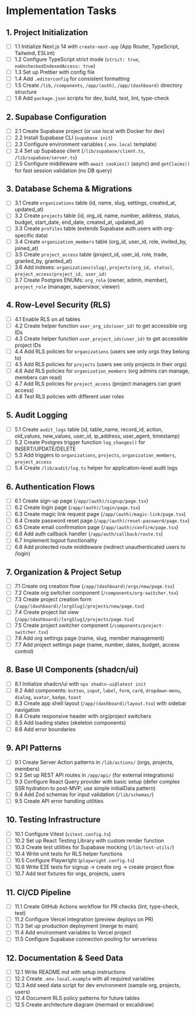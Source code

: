 # Implementation Tasks

## 1. Project Initialization
- [ ] 1.1 Initialize Next.js 14 with `create-next-app` (App Router, TypeScript, Tailwind, ESLint)
- [ ] 1.2 Configure TypeScript strict mode (`strict: true`, `noUncheckedIndexedAccess: true`)
- [ ] 1.3 Set up Prettier with config file
- [ ] 1.4 Add `.editorconfig` for consistent formatting
- [ ] 1.5 Create `/lib`, `/components`, `/app/(auth)`, `/app/(dashboard)` directory structure
- [ ] 1.6 Add `package.json` scripts for dev, build, test, lint, type-check

## 2. Supabase Configuration
- [ ] 2.1 Create Supabase project (or use local with Docker for dev)
- [ ] 2.2 Install Supabase CLI (`supabase init`)
- [ ] 2.3 Configure environment variables (`.env.local` template)
- [ ] 2.4 Set up Supabase client (`/lib/supabase/client.ts`, `/lib/supabase/server.ts`)
- [ ] 2.5 Configure middleware with `await cookies()` (async) and `getClaims()` for fast session validation (no DB query)

## 3. Database Schema & Migrations
- [ ] 3.1 Create `organizations` table (id, name, slug, settings, created_at, updated_at)
- [ ] 3.2 Create `projects` table (id, org_id, name, number, address, status, budget, start_date, end_date, created_at, updated_at)
- [ ] 3.3 Create `profiles` table (extends Supabase auth.users with org-specific data)
- [ ] 3.4 Create `organization_members` table (org_id, user_id, role, invited_by, joined_at)
- [ ] 3.5 Create `project_access` table (project_id, user_id, role, trade, granted_by, granted_at)
- [ ] 3.6 Add indexes: `organizations(slug)`, `projects(org_id, status)`, `project_access(project_id, user_id)`
- [ ] 3.7 Create Postgres ENUMs: `org_role` (owner, admin, member), `project_role` (manager, supervisor, viewer)

## 4. Row-Level Security (RLS)
- [ ] 4.1 Enable RLS on all tables
- [ ] 4.2 Create helper function `user_org_ids(user_id)` to get accessible org IDs
- [ ] 4.3 Create helper function `user_project_ids(user_id)` to get accessible project IDs
- [ ] 4.4 Add RLS policies for `organizations` (users see only orgs they belong to)
- [ ] 4.5 Add RLS policies for `projects` (users see only projects in their orgs)
- [ ] 4.6 Add RLS policies for `organization_members` (org admins can manage, members can read)
- [ ] 4.7 Add RLS policies for `project_access` (project managers can grant access)
- [ ] 4.8 Test RLS policies with different user roles

## 5. Audit Logging
- [ ] 5.1 Create `audit_logs` table (id, table_name, record_id, action, old_values, new_values, user_id, ip_address, user_agent, timestamp)
- [ ] 5.2 Create Postgres trigger function `log_changes()` for INSERT/UPDATE/DELETE
- [ ] 5.3 Add triggers to `organizations`, `projects`, `organization_members`, `project_access`
- [ ] 5.4 Create `/lib/audit/log.ts` helper for application-level audit logs

## 6. Authentication Flows
- [ ] 6.1 Create sign-up page (`/app/(auth)/signup/page.tsx`)
- [ ] 6.2 Create login page (`/app/(auth)/login/page.tsx`)
- [ ] 6.3 Create magic link request page (`/app/(auth)/magic-link/page.tsx`)
- [ ] 6.4 Create password reset page (`/app/(auth)/reset-password/page.tsx`)
- [ ] 6.5 Create email confirmation page (`/app/(auth)/confirm/page.tsx`)
- [ ] 6.6 Add auth callback handler (`/app/auth/callback/route.ts`)
- [ ] 6.7 Implement logout functionality
- [ ] 6.8 Add protected route middleware (redirect unauthenticated users to /login)

## 7. Organization & Project Setup
- [ ] 7.1 Create org creation flow (`/app/(dashboard)/orgs/new/page.tsx`)
- [ ] 7.2 Create org switcher component (`/components/org-switcher.tsx`)
- [ ] 7.3 Create project creation form (`/app/(dashboard)/[orgSlug]/projects/new/page.tsx`)
- [ ] 7.4 Create project list view (`/app/(dashboard)/[orgSlug]/projects/page.tsx`)
- [ ] 7.5 Create project switcher component (`/components/project-switcher.tsx`)
- [ ] 7.6 Add org settings page (name, slug, member management)
- [ ] 7.7 Add project settings page (name, number, dates, budget, access control)

## 8. Base UI Components (shadcn/ui)
- [ ] 8.1 Initialize shadcn/ui with `npx shadcn-ui@latest init`
- [ ] 8.2 Add components: `button`, `input`, `label`, `form`, `card`, `dropdown-menu`, `dialog`, `avatar`, `badge`, `toast`
- [ ] 8.3 Create app shell layout (`/app/(dashboard)/layout.tsx`) with sidebar navigation
- [ ] 8.4 Create responsive header with org/project switchers
- [ ] 8.5 Add loading states (skeleton components)
- [ ] 8.6 Add error boundaries

## 9. API Patterns
- [ ] 9.1 Create Server Action patterns in `/lib/actions/` (orgs, projects, members)
- [ ] 9.2 Set up REST API routes in `/app/api/` (for external integrations)
- [ ] 9.3 Configure React Query provider with basic setup (defer complex SSR hydration to post-MVP; use simple initialData pattern)
- [ ] 9.4 Add Zod schemas for input validation (`/lib/schemas/`)
- [ ] 9.5 Create API error handling utilities

## 10. Testing Infrastructure
- [ ] 10.1 Configure Vitest (`vitest.config.ts`)
- [ ] 10.2 Set up React Testing Library with custom render function
- [ ] 10.3 Create test utilities for Supabase mocking (`/lib/test-utils/`)
- [ ] 10.4 Write unit tests for RLS helper functions
- [ ] 10.5 Configure Playwright (`playwright.config.ts`)
- [ ] 10.6 Write E2E tests for signup → create org → create project flow
- [ ] 10.7 Add test fixtures for orgs, projects, users

## 11. CI/CD Pipeline
- [ ] 11.1 Create GitHub Actions workflow for PR checks (lint, type-check, test)
- [ ] 11.2 Configure Vercel integration (preview deploys on PR)
- [ ] 11.3 Set up production deployment (merge to main)
- [ ] 11.4 Add environment variables to Vercel project
- [ ] 11.5 Configure Supabase connection pooling for serverless

## 12. Documentation & Seed Data
- [ ] 12.1 Write README.md with setup instructions
- [ ] 12.2 Create `.env.local.example` with all required variables
- [ ] 12.3 Add seed data script for dev environment (sample org, projects, users)
- [ ] 12.4 Document RLS policy patterns for future tables
- [ ] 12.5 Create architecture diagram (mermaid or excalidraw)
